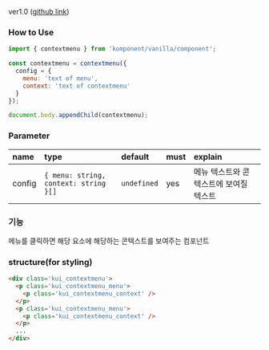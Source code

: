 ver1.0 ([github link](https://github.com/Komponent1/Komponent/tree/master/Vanilla/app/srcs/components/contextmenu))

### How to Use

~~~javascript
import { contextmenu } from 'komponent/vanilla/component';

const contextmenu = contextmenu({
  config = {
    menu: 'text of menu',
    context: 'text of contextmenu'
  }
});

document.body.appendChild(contextmenu);
~~~

### Parameter

|name|type|default|must|explain|
|:---|:---|:---|:---|:---|
|config|`{ menu: string, context: string }[]`|`undefined`|yes|메뉴 텍스트와 콘텍스트에 보여질 텍스트|

### 기능
메뉴를 클릭하면 해당 요소에 해당하는 콘텍스트를 보여주는 컴포넌트

### structure(for styling)
```html
<div class='kui_contextmenu'>
  <p class='kui_contextmenu_menu'>
    <p class='kui_contextmenu_context' />
  </p>
  <p class='kui_contextmenu_menu'>
    <p class='kui_contextmenu_context' />
  </p>
  ...
</div>

```
